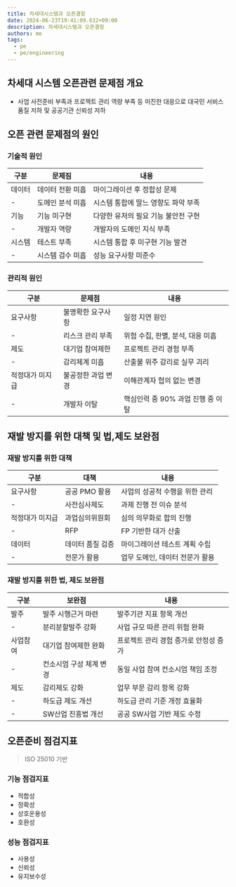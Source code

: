 ```yaml
---
title: 차세대시스템과 오픈결함
date: 2024-06-23T19:41:09.632+09:00
description: 차세대시스템과 오픈결함
authors: me
tags: 
  - pe
  - pe/engineering
---
```


## 차세대 시스템 오픈관련 문제점 개요

- 사업 사전준비 부족과 프로젝트 관리 역량 부족 등 미진한 대응으로 대국민 서비스 품질 저하 및 공공기관 신뢰성 저하

## 오픈 관련 문제점의 원인

### 기술적 원인

| 구분 | 문제짐 | 내용 |
| --- | --- | --- |
| 데이터 | 데이터 전환 미흡 | 마이그레이션 후 정합성 문제 |
| - | 도메인 분석 미흡 | 시스템 통합에 딸느 영향도 파악 부족 |
| 기능 |  기능 미구현 | 다양한 유저의 필요 기능 불안전 구현 |
| - | 개발자 역량 | 개발자의 도메인 지식 부족 |
| 시스템 | 테스트 부족 | 시스템 통합 후 미구현 기능 발견 |
| - | 시스템 검수 미흡 | 성능 요구사항 미준수 |

### 관리적 원인

| 구분 | 문제점 | 내용 |
| --- | --- | --- |
| 요구사항 | 불명확한 요구사항 | 일정 지연 원인 |
| - | 리스크 관리 부족 | 위험 수집, 판별, 분석, 대응 미흡 |
| 제도 | 대기업 참여제한 | 프로젝트 관리 경험 부족 |
| - | 감리체계 미흡 | 산출물 위주 감리로 실무 괴리 |
| 적정대가 미지급 | 불공정한 과업 변경 | 이해관계자 협의 없는 변경 |
| - | 개발자 이탈 | 핵심인력 중 90% 과업 진행 중 이탈 |

## 재발 방지를 위한 대책 및 법,제도 보완점

### 재발 방지를 위한 대책

| 구분 | 대책 | 내용 |
| --- | --- | --- |
| 요구사항 | 공공 PMO 활용 | 사업의 성공적 수행을 위한 관리 |
| - | 사전심사제도 | 과제 진행 전 이슈 분석 |
| 적정대가 미지급 | 과업심의위원회 | 심의 의무화로 합의 진행 |
| - | RFP | FP 기반한 대가 산출 |
| 데이터 | 데이터 품질 검증 | 마이그레이션 테스트 계획 수립 |
| - | 전문가 활용 | 업무 도메인, 데이터 전문가 활용 |

### 재발 방지를 위한 법, 제도 보완점

| 구분 | 보완점 | 내용 |
| --- | --- | --- |
| 발주 | 발주 시행근거 마련 | 발주기관 지표 항목 개선 |
| - | 분리분할발주 강화 | 사업 규모 따른 관리 위험 완화 |
| 사업참여 | 대기업 참여제한 완화 | 프로젝트 관리 경험 증가로 안정성 증가 |
| - | 컨소시엄 구성 체계 변경 | 동일 사업 참여 컨소시엄 책임 조정 |
| 제도 | 감리제도 강화 | 업무 부문 감리 항목 강화 |
| - | 하도급 제도 개선 | 하도급 관리 기준 개정 효율화 |
| - | SW산업 진흥법 개선 | 공공 SW사업 기반 제도 수정 |

## 오픈준비 점검지표

> ISO 25010 기반

### 기능 점검지표

- 적합성
- 정확성
- 상호운용성
- 호환성

### 성능 점검지표

- 사용성
- 신뢰성
- 유지보수성
